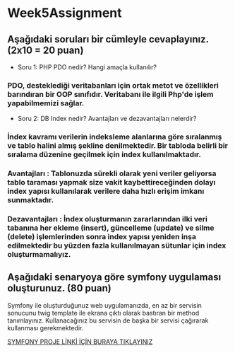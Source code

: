 # Week5Assignment

## Aşağıdaki soruları bir cümleyle cevaplayınız. (2x10 = 20 puan)
- Soru 1: PHP PDO nedir? Hangi amaçla kullanılır?
### PDO, desteklediği veritabanları için ortak metot ve özellikleri barındıran bir OOP sınıfıdır. Veritabanı ile ilgili Php'de işlem yapabilmemizi sağlar.

- Soru 2: DB Index nedir? Avantajları ve dezavantajları nelerdir?
### İndex kavramı verilerin indeksleme alanlarına göre sıralanmış ve tablo halini almış şekline denilmektedir. Bir tabloda belirli bir sıralama düzenine geçilmek için index kullanılmaktadır.

### Avantajları :  Tablonuzda sürekli olarak yeni veriler geliyorsa tablo taraması yapmak size vakit kaybettireceğinden dolayı index yapısı kullanılarak verilere daha hızlı erişim imkanı sunmaktadır.

### Dezavantajları : İndex oluşturmanın zararlarından ilki veri tabanına her ekleme (insert), güncelleme (update) ve silme (delete) işlemlerinden sonra index yapısı yeniden inşa edilmektedir bu yüzden fazla kullanılmayan sütunlar için index oluşturmamalıyız.

## Aşağıdaki senaryoya göre symfony uygulaması oluşturunuz. (80 puan)
Symfony ile oluşturduğunuz web uygulamanızda, en az bir servisin sonucunu twig template ile ekrana çıktı olarak bastıran bir method tanımlayınız. Kullanacağınız bu servisin de başka bir servisi çağırarak kullanması gerekmektedir.

[SYMFONY PROJE LİNKİ İÇİN BURAYA TIKLAYINIZ](https://github.com/Blackcloud00/week5homework)

